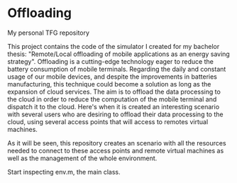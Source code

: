 # Offloading
My personal TFG repository

This project contains the code of the simulator I created for my bachelor thesis: "Remote/Local offloading of mobile applications as an energy saving strategy". Offloading is a cutting-edge technology eager to reduce the battery consumption of mobile terminals. Regarding the daily and constant usage of our mobile devices, and despite the improvements in batteries manufacturing, this technique could become a solution as long as the expansion of cloud services. The aim is to offload the data processing to the cloud in order to reduce the computation of the mobile terminal and dispatch it to the cloud. Here's when it is created an interesting scenario with several users who are desiring to offload their data processing to the cloud, using several access points that will access to remotes virtual machines.

As it will be seen, this repository creates an scenario with all the resources needed to connect to these access points and remote virtual machines as well as the management of the whole environment.


Start inspecting env.m, the main class.
